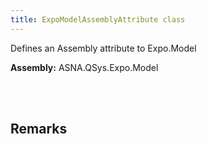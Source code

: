 ```yaml
---
title: ExpoModelAssemblyAttribute class
---
```


Defines an Assembly attribute to Expo.Model

**Assembly:** ASNA.QSys.Expo.Model

<br>
<br>

## Remarks

<br>
<br>

